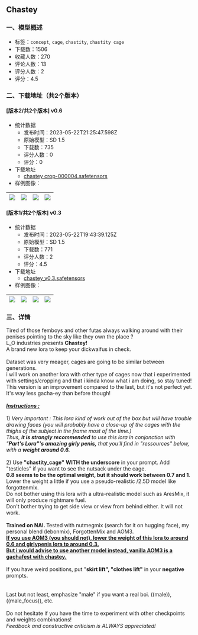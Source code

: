 ## Chastey
### 一、模型概述

- 标签：`concept`, `cage`, `chastity`, `chastity cage`
- 下载数：1506
- 收藏人数：270
- 评论人数：13
- 评分人数：2
- 评分：4.5

### 二、下载地址（共2个版本）

#### [版本2/共2个版本] v0.6

- 统计数据
  - 发布时间：2023-05-22T21:25:47.598Z
  - 原始模型：SD 1.5
  - 下载数：735
  - 评分人数：0
  - 评分：0
- 下载地址
  - [chastey crop-000004.safetensors](https://civitai.com/api/download/models/78156)
- 样例图像：

| <img src="https://image.civitai.com/xG1nkqKTMzGDvpLrqFT7WA/5a448132-6226-4a4f-a5e2-9d24e167cf9e/width=450/877927.jpeg" /> | <img src="https://image.civitai.com/xG1nkqKTMzGDvpLrqFT7WA/a075e24d-655c-470b-b7a9-71d51a6c21e1/width=450/876565.jpeg" /> | <img src="https://image.civitai.com/xG1nkqKTMzGDvpLrqFT7WA/94d9bc91-ad7b-4551-9470-698b2ec1c153/width=450/876610.jpeg" /> | <img src="https://image.civitai.com/xG1nkqKTMzGDvpLrqFT7WA/bd54f0ed-42f1-48a4-b58d-856c0679b1e6/width=450/876959.jpeg" /> |
| ---- | ---- | ---- | ---- |

#### [版本1/共2个版本] v0.3

- 统计数据
  - 发布时间：2023-05-22T19:43:39.125Z
  - 原始模型：SD 1.5
  - 下载数：771
  - 评分人数：2
  - 评分：4.5
- 下载地址
  - [chastey_v0.3.safetensors](https://civitai.com/api/download/models/56056)
- 样例图像：

| <img src="https://image.civitai.com/xG1nkqKTMzGDvpLrqFT7WA/3da2d9ed-e60f-4cee-7dbf-681d53309b00/width=450/607382.jpeg" /> | <img src="https://image.civitai.com/xG1nkqKTMzGDvpLrqFT7WA/89864a5f-73d4-4506-62a0-e38dfd45bb00/width=450/607378.jpeg" /> | <img src="https://image.civitai.com/xG1nkqKTMzGDvpLrqFT7WA/58c256d5-0907-4416-ac06-834d76843e00/width=450/607484.jpeg" /> | <img src="https://image.civitai.com/xG1nkqKTMzGDvpLrqFT7WA/9a3842f0-33bf-4fb5-a569-60fda439ab00/width=450/607879.jpeg" /> |
| ---- | ---- | ---- | ---- |


### 三、详情
<p>Tired of those femboys and other futas always walking around with their penises pointing to the sky like they own the place ?<br />L_O industries presents <strong>Chastey! </strong><br />A brand new lora to keep your dickwaifus in check.<br /><br />Dataset was very meager, cages are going to be similar between generations.<br />i will work on another lora with other type of cages now that i experimented with settings/cropping and that i kinda know what i am doing, so stay tuned! <br />This version is an improvement compared to the last, but it's not perfect yet. It's way less gacha-ey than before though!<br /><strong><u><br /></u><em><u>Instructions : </u></em></strong><br /><br />1) <em>Very important : This lora kind of work out of the box but will have trouble drawing faces (you will probably have a close-up of the cages with the thighs of the subject in the frame most of the time.)<br />Thus, </em><strong><em>it is strongly recommended</em></strong><em> to use this lora in conjonction with "</em><strong><em>Part's Lora"'s amazing girly penis,</em></strong><em> that you'll find in "ressources" below, with a </em><strong><em>weight around 0.6. </em></strong><br /><br />2) Use <strong>"chastity_cage"</strong> <strong>WITH the underscore</strong> in your prompt. Add "testicles" if you want to see the nutsack under the cage.<br /><strong>0.8 seems to be the optimal weight, but it should work between 0.7 and 1</strong>.<br />Lower the weight a little if you use a pseudo-realistic /2.5D model like forgottenmix. <br />Do not bother using this lora with a ultra-realistic model such as AresMix, it will only produce nightmare fuel.<br />Don't bother trying to get side view or view from behind either. It will not work.<em><br /></em><br /><strong>Trained on NAI. </strong>Tested with nutmegmix (search for it on hugging face), my personal blend (lebonmix), ForgottenMix and AOM3.<br /><strong><u>If you use AOM3 (you should not), lower the weight of this lora to around 0.6 and girlypenis lora to around 0.3. </u></strong><br /><strong><u>But i would advise to use another model instead, vanilla AOM3 is a gachafest with chastey.</u></strong><br /><br />If you have weird positions, put "<strong>skirt lift", "clothes lift"</strong> in your <strong>negative</strong> prompts.<br /><br /><br />Last but not least, emphasize "male" if you want a real boi. ((male)), ((male_focus)), etc. <br /><br />Do not hesitate if you have the time to experiment with other checkpoints and weights combinations!<br /><em>Feedback and constructive criticism is ALWAYS appreciated!</em><br /></p>